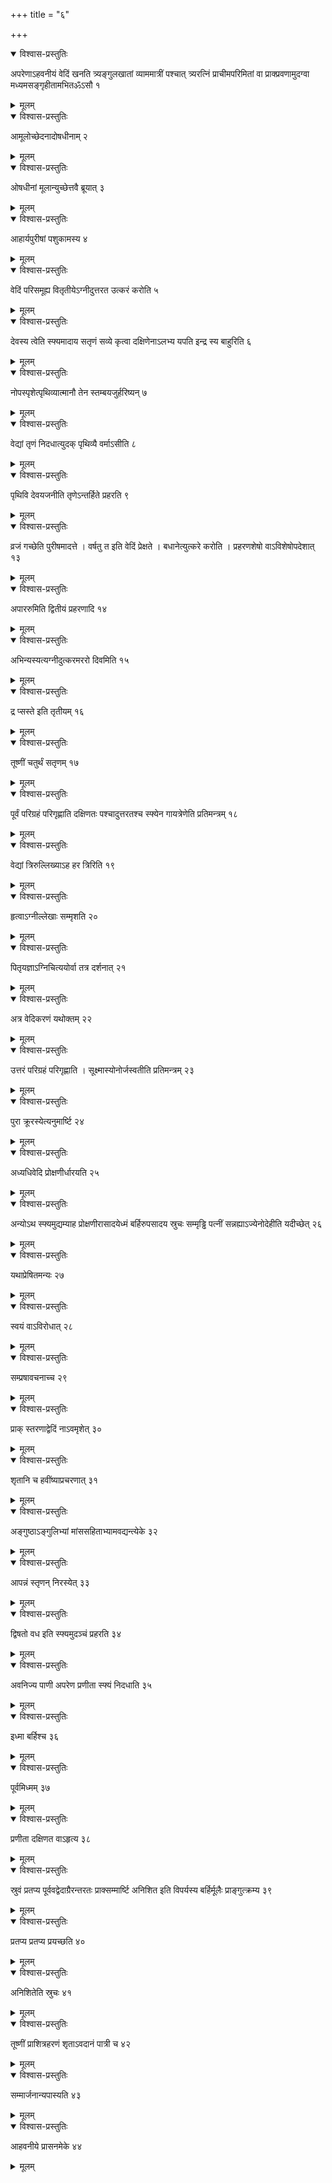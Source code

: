 +++
title = "६"

+++


<details open><summary>विश्वास-प्रस्तुतिः</summary>

अपरेणाऽहवनीयं वेदिं खनति त्र्यङ्गुलखातां व्याममात्रीं पश्चात् त्र्यरत्निं प्राचीमपरिमितां वा प्राक्प्रवणामुदग्वा मध्यमसङ्गृहीतामभितॐऽसौ १
</details>

<details><summary>मूलम्</summary>

अपरेणाऽहवनीयं वेदिं खनति त्र्यङ्गुलखातां व्याममात्रीं पश्चात् त्र्यरत्निं प्राचीमपरिमितां वा प्राक्प्रवणामुदग्वा मध्यमसङ्गृहीतामभितॐऽसौ १
</details>


<details open><summary>विश्वास-प्रस्तुतिः</summary>

 आमूलोच्छेदनादोषधीनाम् २
</details>

<details><summary>मूलम्</summary>

 आमूलोच्छेदनादोषधीनाम् २
</details>


<details open><summary>विश्वास-प्रस्तुतिः</summary>

ओषधीनां मूलान्युच्छेत्तवै ब्रूयात् ३
</details>

<details><summary>मूलम्</summary>

ओषधीनां मूलान्युच्छेत्तवै ब्रूयात् ३
</details>


<details open><summary>विश्वास-प्रस्तुतिः</summary>

आहार्यपुरीषां पशुकामस्य ४
</details>

<details><summary>मूलम्</summary>

आहार्यपुरीषां पशुकामस्य ४
</details>


<details open><summary>विश्वास-प्रस्तुतिः</summary>

वेदिं परिसमूह्य वितृतीयेऽग्नीदुत्तरत उत्करं करोति ५
</details>

<details><summary>मूलम्</summary>

वेदिं परिसमूह्य वितृतीयेऽग्नीदुत्तरत उत्करं करोति ५
</details>


<details open><summary>विश्वास-प्रस्तुतिः</summary>

देवस्य त्वेति स्फ्यमादाय सतृणं सव्ये कृत्वा दक्षिणेनाऽलभ्य यपति इन्द्र स्य बाहुरिति ६
</details>

<details><summary>मूलम्</summary>

देवस्य त्वेति स्फ्यमादाय सतृणं सव्ये कृत्वा दक्षिणेनाऽलभ्य यपति इन्द्र स्य बाहुरिति ६
</details>


<details open><summary>विश्वास-प्रस्तुतिः</summary>

नोपस्पृशेत्पृथिव्यात्मानौ तेन स्तम्बयजुर्हरिष्यन् ७
</details>

<details><summary>मूलम्</summary>

नोपस्पृशेत्पृथिव्यात्मानौ तेन स्तम्बयजुर्हरिष्यन् ७
</details>


<details open><summary>विश्वास-प्रस्तुतिः</summary>

वेद्यां तृणं निदधात्युदक् पृथिव्यै वर्माऽसीति ८
</details>

<details><summary>मूलम्</summary>

वेद्यां तृणं निदधात्युदक् पृथिव्यै वर्माऽसीति ८
</details>


<details open><summary>विश्वास-प्रस्तुतिः</summary>

पृथिवि देवयजनीति तृणेऽन्तर्हिते प्रहरति ९
</details>

<details><summary>मूलम्</summary>

पृथिवि देवयजनीति तृणेऽन्तर्हिते प्रहरति ९
</details>


<details open><summary>विश्वास-प्रस्तुतिः</summary>

व्रजं गच्छेति पुरीषमादत्ते । वर्षतु त इति वेदिं प्रेक्षते । बधानेत्युत्करे करोति । प्रहरणशेषो वाऽविशेषोपदेशात् १३
</details>

<details><summary>मूलम्</summary>

व्रजं गच्छेति पुरीषमादत्ते । वर्षतु त इति वेदिं प्रेक्षते । बधानेत्युत्करे करोति । प्रहरणशेषो वाऽविशेषोपदेशात् १३
</details>


<details open><summary>विश्वास-प्रस्तुतिः</summary>

अपाररुमिति द्वितीयं प्रहरणादि १४
</details>

<details><summary>मूलम्</summary>

अपाररुमिति द्वितीयं प्रहरणादि १४
</details>


<details open><summary>विश्वास-प्रस्तुतिः</summary>

अभिन्यस्यत्यग्नीदुत्करमररो दिवमिति १५
</details>

<details><summary>मूलम्</summary>

अभिन्यस्यत्यग्नीदुत्करमररो दिवमिति १५
</details>


<details open><summary>विश्वास-प्रस्तुतिः</summary>

द्र प्सस्ते इति तृतीयम् १६
</details>

<details><summary>मूलम्</summary>

द्र प्सस्ते इति तृतीयम् १६
</details>


<details open><summary>विश्वास-प्रस्तुतिः</summary>

तूष्णीं चतुर्थं सतृणम् १७
</details>

<details><summary>मूलम्</summary>

तूष्णीं चतुर्थं सतृणम् १७
</details>


<details open><summary>विश्वास-प्रस्तुतिः</summary>

पूर्वं परिग्रहं परिगृह्णाति दक्षिणतः पश्चादुत्तरतश्च स्फ्येन गायत्रेणेति प्रतिमन्त्रम् १८
</details>

<details><summary>मूलम्</summary>

पूर्वं परिग्रहं परिगृह्णाति दक्षिणतः पश्चादुत्तरतश्च स्फ्येन गायत्रेणेति प्रतिमन्त्रम् १८
</details>


<details open><summary>विश्वास-प्रस्तुतिः</summary>

वेद्यां त्रिरुल्लिख्याऽह हर त्रिरिति १९
</details>

<details><summary>मूलम्</summary>

वेद्यां त्रिरुल्लिख्याऽह हर त्रिरिति १९
</details>


<details open><summary>विश्वास-प्रस्तुतिः</summary>

हृत्वाऽग्नील्लेखाः सम्मृशति २०
</details>

<details><summary>मूलम्</summary>

हृत्वाऽग्नील्लेखाः सम्मृशति २०
</details>


<details open><summary>विश्वास-प्रस्तुतिः</summary>

पितृयज्ञाऽग्निचित्ययोर्वा तत्र दर्शनात् २१
</details>

<details><summary>मूलम्</summary>

पितृयज्ञाऽग्निचित्ययोर्वा तत्र दर्शनात् २१
</details>


<details open><summary>विश्वास-प्रस्तुतिः</summary>

अत्र वेदिकरणं यथोक्तम् २२
</details>

<details><summary>मूलम्</summary>

अत्र वेदिकरणं यथोक्तम् २२
</details>


<details open><summary>विश्वास-प्रस्तुतिः</summary>

उत्तरं परिग्रहं परिगृह्णाति । सूक्ष्मास्योनोर्जस्वतीति प्रतिमन्त्रम् २३
</details>

<details><summary>मूलम्</summary>

उत्तरं परिग्रहं परिगृह्णाति । सूक्ष्मास्योनोर्जस्वतीति प्रतिमन्त्रम् २३
</details>


<details open><summary>विश्वास-प्रस्तुतिः</summary>

पुरा क्रूरस्येत्यनुमार्ष्टि २४
</details>

<details><summary>मूलम्</summary>

पुरा क्रूरस्येत्यनुमार्ष्टि २४
</details>


<details open><summary>विश्वास-प्रस्तुतिः</summary>

अध्यधिवेदि प्रोक्षणीर्धारयति २५
</details>

<details><summary>मूलम्</summary>

अध्यधिवेदि प्रोक्षणीर्धारयति २५
</details>


<details open><summary>विश्वास-प्रस्तुतिः</summary>

अन्योऽथ स्फ्यमुद्यम्याह प्रोक्षणीरासादयेध्मं बर्हिरुपसादय स्रुचः सम्मृड्ढि पत्नीं सन्नह्याऽज्येनोदेहीति यदीच्छेत् २६
</details>

<details><summary>मूलम्</summary>

अन्योऽथ स्फ्यमुद्यम्याह प्रोक्षणीरासादयेध्मं बर्हिरुपसादय स्रुचः सम्मृड्ढि पत्नीं सन्नह्याऽज्येनोदेहीति यदीच्छेत् २६
</details>


<details open><summary>विश्वास-प्रस्तुतिः</summary>

यथाप्रेषितमन्यः २७
</details>

<details><summary>मूलम्</summary>

यथाप्रेषितमन्यः २७
</details>


<details open><summary>विश्वास-प्रस्तुतिः</summary>

स्वयं वाऽविरोधात् २८
</details>

<details><summary>मूलम्</summary>

स्वयं वाऽविरोधात् २८
</details>


<details open><summary>विश्वास-प्रस्तुतिः</summary>

सम्प्रषावचनाच्च २९
</details>

<details><summary>मूलम्</summary>

सम्प्रषावचनाच्च २९
</details>


<details open><summary>विश्वास-प्रस्तुतिः</summary>

प्राक् स्तरणाद्वेदिं नाऽवमृशेत् ३०
</details>

<details><summary>मूलम्</summary>

प्राक् स्तरणाद्वेदिं नाऽवमृशेत् ३०
</details>


<details open><summary>विश्वास-प्रस्तुतिः</summary>

शृतानि च हवींष्याप्रचरणात् ३१
</details>

<details><summary>मूलम्</summary>

शृतानि च हवींष्याप्रचरणात् ३१
</details>


<details open><summary>विश्वास-प्रस्तुतिः</summary>

अङ्गुष्ठाऽङ्गुलिभ्यां मांससहिताभ्यामवद्यन्त्येके ३२
</details>

<details><summary>मूलम्</summary>

अङ्गुष्ठाऽङ्गुलिभ्यां मांससहिताभ्यामवद्यन्त्येके ३२
</details>


<details open><summary>विश्वास-प्रस्तुतिः</summary>

आपन्नं स्तृणन् निरस्येत् ३३
</details>

<details><summary>मूलम्</summary>

आपन्नं स्तृणन् निरस्येत् ३३
</details>


<details open><summary>विश्वास-प्रस्तुतिः</summary>

द्विषतो वध इति स्फ्यमुदञ्चं प्रहरति ३४
</details>

<details><summary>मूलम्</summary>

द्विषतो वध इति स्फ्यमुदञ्चं प्रहरति ३४
</details>


<details open><summary>विश्वास-प्रस्तुतिः</summary>

अवनिज्य पाणी अपरेण प्रणीता स्फ्यं निदधाति ३५
</details>

<details><summary>मूलम्</summary>

अवनिज्य पाणी अपरेण प्रणीता स्फ्यं निदधाति ३५
</details>


<details open><summary>विश्वास-प्रस्तुतिः</summary>

इध्मा बर्हिश्च ३६
</details>

<details><summary>मूलम्</summary>

इध्मा बर्हिश्च ३६
</details>


<details open><summary>विश्वास-प्रस्तुतिः</summary>

पूर्वमिध्मम् ३७
</details>

<details><summary>मूलम्</summary>

पूर्वमिध्मम् ३७
</details>


<details open><summary>विश्वास-प्रस्तुतिः</summary>

प्रणीता दक्षिणत वाऽहृत्य ३८
</details>

<details><summary>मूलम्</summary>

प्रणीता दक्षिणत वाऽहृत्य ३८
</details>


<details open><summary>विश्वास-प्रस्तुतिः</summary>

स्रुवं प्रतप्य पूर्ववद्वेदाग्रैरन्तरतः प्राक्सम्मार्ष्टि अनिशित इति विपर्यस्य बर्हिर्मूलैः प्राङ्गुत्क्रम्य ३९
</details>

<details><summary>मूलम्</summary>

स्रुवं प्रतप्य पूर्ववद्वेदाग्रैरन्तरतः प्राक्सम्मार्ष्टि अनिशित इति विपर्यस्य बर्हिर्मूलैः प्राङ्गुत्क्रम्य ३९
</details>


<details open><summary>विश्वास-प्रस्तुतिः</summary>

प्रतप्य प्रतप्य प्रयच्छति ४०
</details>

<details><summary>मूलम्</summary>

प्रतप्य प्रतप्य प्रयच्छति ४०
</details>


<details open><summary>विश्वास-प्रस्तुतिः</summary>

अनिशितेति स्रुचः ४१
</details>

<details><summary>मूलम्</summary>

अनिशितेति स्रुचः ४१
</details>


<details open><summary>विश्वास-प्रस्तुतिः</summary>

तूष्णीं प्राशित्रहरणं शृताऽवदानं पात्री च ४२
</details>

<details><summary>मूलम्</summary>

तूष्णीं प्राशित्रहरणं शृताऽवदानं पात्री च ४२
</details>


<details open><summary>विश्वास-प्रस्तुतिः</summary>

सम्मार्जनान्यपास्यति ४३
</details>

<details><summary>मूलम्</summary>

सम्मार्जनान्यपास्यति ४३
</details>


<details open><summary>विश्वास-प्रस्तुतिः</summary>

आहवनीये प्रासनमेके ४४
</details>

<details><summary>मूलम्</summary>

आहवनीये प्रासनमेके ४४
</details>
